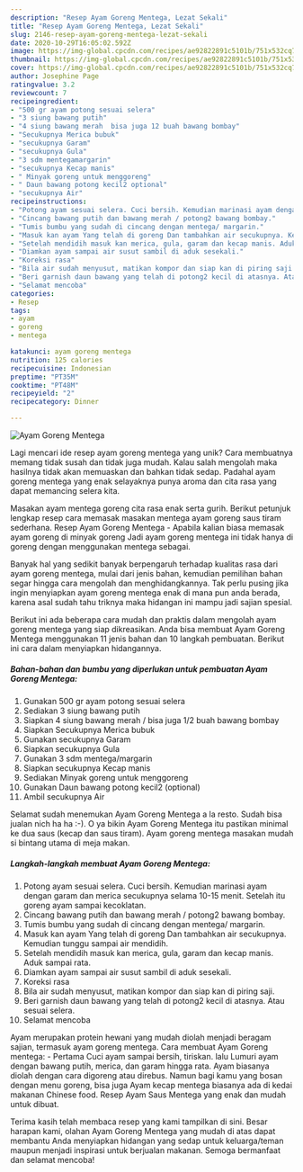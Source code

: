 ```yaml
---
description: "Resep Ayam Goreng Mentega, Lezat Sekali"
title: "Resep Ayam Goreng Mentega, Lezat Sekali"
slug: 2146-resep-ayam-goreng-mentega-lezat-sekali
date: 2020-10-29T16:05:02.592Z
image: https://img-global.cpcdn.com/recipes/ae92822891c5101b/751x532cq70/ayam-goreng-mentega-foto-resep-utama.jpg
thumbnail: https://img-global.cpcdn.com/recipes/ae92822891c5101b/751x532cq70/ayam-goreng-mentega-foto-resep-utama.jpg
cover: https://img-global.cpcdn.com/recipes/ae92822891c5101b/751x532cq70/ayam-goreng-mentega-foto-resep-utama.jpg
author: Josephine Page
ratingvalue: 3.2
reviewcount: 7
recipeingredient:
- "500 gr ayam potong sesuai selera"
- "3 siung bawang putih"
- "4 siung bawang merah  bisa juga 12 buah bawang bombay"
- "Secukupnya Merica bubuk"
- "secukupnya Garam"
- "secukupnya Gula"
- "3 sdm mentegamargarin"
- "secukupnya Kecap manis"
- " Minyak goreng untuk menggoreng"
- " Daun bawang potong kecil2 optional"
- "secukupnya Air"
recipeinstructions:
- "Potong ayam sesuai selera. Cuci bersih. Kemudian marinasi ayam dengan garam dan merica secukupnya selama 10-15 menit. Setelah itu goreng ayam sampai kecoklatan."
- "Cincang bawang putih dan bawang merah / potong2 bawang bombay."
- "Tumis bumbu yang sudah di cincang dengan mentega/ margarin."
- "Masuk kan ayam Yang telah di goreng Dan tambahkan air secukupnya. Kemudian tunggu sampai air mendidih."
- "Setelah mendidih masuk kan merica, gula, garam dan kecap manis. Aduk sampai rata."
- "Diamkan ayam sampai air susut sambil di aduk sesekali."
- "Koreksi rasa"
- "Bila air sudah menyusut, matikan kompor dan siap kan di piring saji."
- "Beri garnish daun bawang yang telah di potong2 kecil di atasnya. Atau sesuai selera."
- "Selamat mencoba"
categories:
- Resep
tags:
- ayam
- goreng
- mentega

katakunci: ayam goreng mentega 
nutrition: 125 calories
recipecuisine: Indonesian
preptime: "PT35M"
cooktime: "PT48M"
recipeyield: "2"
recipecategory: Dinner

---
```



![Ayam Goreng Mentega](https://img-global.cpcdn.com/recipes/ae92822891c5101b/751x532cq70/ayam-goreng-mentega-foto-resep-utama.jpg)

Lagi mencari ide resep ayam goreng mentega yang unik? Cara membuatnya memang tidak susah dan tidak juga mudah. Kalau salah mengolah maka hasilnya tidak akan memuaskan dan bahkan tidak sedap. Padahal ayam goreng mentega yang enak selayaknya punya aroma dan cita rasa yang dapat memancing selera kita.

Masakan ayam mentega goreng cita rasa enak serta gurih. Berikut petunjuk lengkap resep cara memasak masakan mentega ayam goreng saus tiram sederhana. Resep Ayam Goreng Mentega - Apabila kalian biasa memasak ayam goreng di minyak goreng Jadi ayam goreng mentega ini tidak hanya di goreng dengan menggunakan mentega sebagai.

Banyak hal yang sedikit banyak berpengaruh terhadap kualitas rasa dari ayam goreng mentega, mulai dari jenis bahan, kemudian pemilihan bahan segar hingga cara mengolah dan menghidangkannya. Tak perlu pusing jika ingin menyiapkan ayam goreng mentega enak di mana pun anda berada, karena asal sudah tahu triknya maka hidangan ini mampu jadi sajian spesial.


Berikut ini ada beberapa cara mudah dan praktis dalam mengolah ayam goreng mentega yang siap dikreasikan. Anda bisa membuat Ayam Goreng Mentega menggunakan 11 jenis bahan dan 10 langkah pembuatan. Berikut ini cara dalam menyiapkan hidangannya.

<!--inarticleads1-->

##### Bahan-bahan dan bumbu yang diperlukan untuk pembuatan Ayam Goreng Mentega:

1. Gunakan 500 gr ayam potong sesuai selera
1. Sediakan 3 siung bawang putih
1. Siapkan 4 siung bawang merah / bisa juga 1/2 buah bawang bombay
1. Siapkan Secukupnya Merica bubuk
1. Gunakan secukupnya Garam
1. Siapkan secukupnya Gula
1. Gunakan 3 sdm mentega/margarin
1. Siapkan secukupnya Kecap manis
1. Sediakan  Minyak goreng untuk menggoreng
1. Gunakan  Daun bawang potong kecil2 (optional)
1. Ambil secukupnya Air


Selamat sudah menemukan Ayam Goreng Mentega a la resto. Sudah bisa jualan nich ha ha :-). O ya bikin Ayam Goreng Mentega itu pastikan minimal ke dua saus (kecap dan saus tiram). Ayam goreng mentega masakan mudah si bintang utama di meja makan. 

<!--inarticleads2-->

##### Langkah-langkah membuat Ayam Goreng Mentega:

1. Potong ayam sesuai selera. Cuci bersih. Kemudian marinasi ayam dengan garam dan merica secukupnya selama 10-15 menit. Setelah itu goreng ayam sampai kecoklatan.
1. Cincang bawang putih dan bawang merah / potong2 bawang bombay.
1. Tumis bumbu yang sudah di cincang dengan mentega/ margarin.
1. Masuk kan ayam Yang telah di goreng Dan tambahkan air secukupnya. Kemudian tunggu sampai air mendidih.
1. Setelah mendidih masuk kan merica, gula, garam dan kecap manis. Aduk sampai rata.
1. Diamkan ayam sampai air susut sambil di aduk sesekali.
1. Koreksi rasa
1. Bila air sudah menyusut, matikan kompor dan siap kan di piring saji.
1. Beri garnish daun bawang yang telah di potong2 kecil di atasnya. Atau sesuai selera.
1. Selamat mencoba


Ayam merupakan protein hewani yang mudah diolah menjadi beragam sajian, termasuk ayam goreng mentega. Cara membuat Ayam Goreng mentega: - Pertama Cuci ayam sampai bersih, tiriskan. lalu Lumuri ayam dengan bawang putih, merica, dan garam hingga rata. Ayam biasanya diolah dengan cara digoreng atau direbus. Namun bagi kamu yang bosan dengan menu goreng, bisa juga Ayam kecap mentega biasanya ada di kedai makanan Chinese food. Resep Ayam Saus Mentega yang enak dan mudah untuk dibuat. 

Terima kasih telah membaca resep yang kami tampilkan di sini. Besar harapan kami, olahan Ayam Goreng Mentega yang mudah di atas dapat membantu Anda menyiapkan hidangan yang sedap untuk keluarga/teman maupun menjadi inspirasi untuk berjualan makanan. Semoga bermanfaat dan selamat mencoba!
